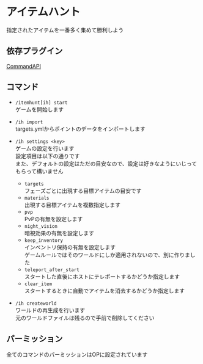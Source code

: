 # アイテムハント
指定されたアイテムを一番多く集めて勝利しよう

## 依存プラグイン
[CommandAPI](https://www.spigotmc.org/resources/api-commandapi-1-13-1-19-2.62353/)

## コマンド
* `/itemhunt[ih] start`  
ゲームを開始します

* `/ih import`  
targets.ymlからポイントのデータをインポートします

* `/ih settings <key>`  
ゲームの設定を行います  
設定項目は以下の通りです  
また、デフォルトの設定はただの目安なので、設定は好きなようにいじってもらって構いません
  * `targets`  
  フェーズごとに出現する目標アイテムの目安です
  * `materials`  
  出現する目標アイテムを複数指定します
  * `pvp`  
  PvPの有無を設定します
  * `night_vision`  
  暗視効果の有無を設定します
  * `keep_inventory`  
  インベントリ保持の有無を設定します  
  ゲームルールではそのワールドにしか適用されないので、別に作りました
  * `teleport_after_start`  
  スタートした直後にホストにテレポートするかどうか指定します
  * `clear_item`  
  スタートするときに自動でアイテムを消去するかどうか指定します

* `/ih createworld`  
ワールドの再生成を行います  
元のワールドファイルは残るので手前で削除してください

## パーミッション
全てのコマンドのパーミッションはOPに設定されています
